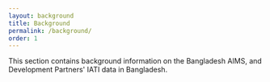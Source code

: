 ```yaml
---
layout: background
title: Background
permalink: /background/
order: 1
---
```


This section contains background information on the Bangladesh AIMS, and Development Partners' IATI data in Bangladesh.